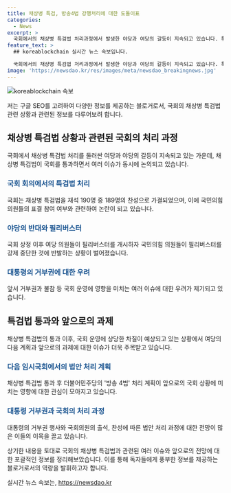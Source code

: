 ```yaml
---
title: 채상병 특검, 방송4법 강행처리에 대한 도돌이표
categories:
  - News
excerpt: >
  국회에서의 채상병 특검법 처리과정에서 발생한 야당과 여당의 갈등이 지속되고 있습니다. 특히 필리버스터를 통한 저지시도와 대통령의 거부권 등을 놓고 야당과 여당 간의 갈등이 고조되고 있어, 국회 운영에 상당한 차질이 예상되고 있습니다. 향후 방송 4법 처리를 앞두고 국회의 파열음이 예상되는 가운데, 민주당은 채상병 특검법과 관련된 국정조사를 추진하며 야당과의 갈등을 지속할 계획입니다. 이번 사태로 대통령의 거부권 무력화를 위한 어려움이 예상되고 있습니다. 
feature_text: >
  ## koreablockchain 실시간 뉴스 속보입니다.

  국회에서의 채상병 특검법 처리과정에서 발생한 야당과 여당의 갈등이 지속되고 있습니다. 특히 필리버스터를 통한 저지시도와 대통령의 거부권 등을 놓고 야당과 여당 간의 갈등이 고조되고 있어, 국회 운영에 상당한 차질이 예상되고 있습니다. 향후 방송 4법 처리를 앞두고 국회의 파열음이 예상되는 가운데, 민주당은 채상병 특검법과 관련된 국정조사를 추진하며 야당과의 갈등을 지속할 계획입니다. 이번 사태로 대통령의 거부권 무력화를 위한 어려움이 예상되고 있습니다. 
image: 'https://newsdao.kr/res/images/meta/newsdao_breakingnews.jpg'
---
```


<p><img src="https://newsdao.kr/res/images/meta/newsdao_breakingnews.jpg" alt="koreablockchain 속보" /></p>

<p>저는 구글 SEO를 고려하여 다양한 정보를 제공하는 블로거로서, 국회의 채상병 특검법 관련 상황과 관련된 정보를 다루어보려 합니다. </p>

<h2 data-ke-size="size26">채상병 특검법 상황과 관련된 국회의 처리 과정</h2>

<p>국회에서 채상병 특검법 처리를 둘러싼 여당과 야당의 갈등이 지속되고 있는 가운데, 채상병 특검법이 국회를 통과하면서 여러 이슈가 동시에 논의되고 있습니다.</p>

<p data-ke-size="size16"></p>

<h3><b><span style="color: #1a5490;">국회 회의에서의 특검법 처리</span></b></h3>

<p>국회는 채상병 특검법을 재석 190명 중 189명의 찬성으로 가결되었으며, 이에 국민의힘 의원들의 표결 참여 여부와 관련하여 논란이 되고 있습니다.</p>

<p data-ke-size="size16"></p>

<h3><b><span style="color: #1a5490;">야당의 반대와 필리버스터</span></b></h3>

<p>국회 상정 이후 여당 의원들이 필리버스터를 개시하자 국민의힘 의원들이 필리버스터를 강제 중단한 것에 반발하는 상황이 벌어졌습니다.</p>

<p data-ke-size="size16"></p>

<h3><b><span style="color: #1a5490;">대통령의 거부권에 대한 우려</span></b></h3>

<p>앞서 거부권과 불참 등 국회 운영에 영향을 미치는 여러 이슈에 대한 우려가 제기되고 있습니다.</p>

<p data-ke-size="size16"></p>

<h2 data-ke-size="size26">특검법 통과와 앞으로의 과제</h2>

<p>채상병 특검법의 통과 이후, 국회 운영에 상당한 차질이 예상되고 있는 상황에서 여당의 다음 계획과 앞으로의 과제에 대한 이슈가 더욱 주목받고 있습니다.</p>

<p data-ke-size="size16"></p>

<h3><b><span style="color: #1a5490;">다음 임시국회에서의 법안 처리 계획</span></b></h3>

<p>채상병 특검법 통과 후 더불어민주당의 '방송 4법' 처리 계획이 앞으로의 국회 상황에 미치는 영향에 대한 관심이 모아지고 있습니다.</p>

<p data-ke-size="size16"></p>

<h3><b><span style="color: #1a5490;">대통령 거부권과 국회의 처리 과정</span></b></h3>

<p>대통령의 거부권 행사와 국회의원의 출석, 찬성에 따른 법안 처리 과정에 대한 전망이 많은 이들의 이목을 끌고 있습니다.</p>

<p data-ke-size="size16"></p>

<p>상기한 내용을 토대로 국회의 채상병 특검법과 관련된 여러 이슈와 앞으로의 전망에 대한 포괄적인 정보를 정리해보았습니다. 이를 통해 독자들에게 풍부한 정보를 제공하는 블로거로서의 역량을 발휘하고자 합니다.</p>
실시간 뉴스 속보는, <a href="https://newsdao.kr" rel="dofollow">https://newsdao.kr</a>


